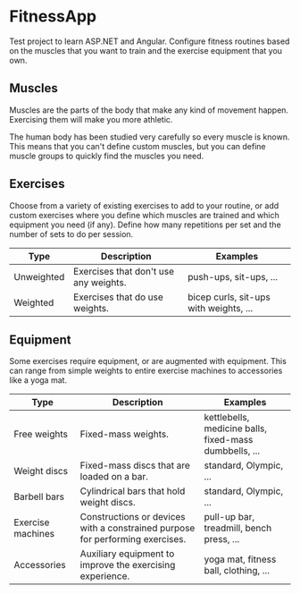 # FitnessApp

Test project to learn ASP.NET and Angular. Configure fitness routines based on the muscles that you want to train and the exercise equipment that you own.

## Muscles

Muscles are the parts of the body that make any kind of movement happen. Exercising them will make you more athletic.

The human body has been studied very carefully so every muscle is known. This means that you can't define custom muscles, but you can define muscle groups to quickly find the muscles you need.

## Exercises

Choose from a variety of existing exercises to add to your routine, or add custom exercises where you define which muscles are trained and which equipment you need (if any). Define how many repetitions per set and the number of sets to do per session.

| Type | Description | Examples |
| ---- | ----------- | -------- |
| Unweighted | Exercises that don't use any weights. | push-ups, sit-ups, ... |
| Weighted | Exercises that do use weights. | bicep curls, sit-ups with weights, ... |

## Equipment

Some exercises require equipment, or are augmented with equipment. This can range from simple weights to entire exercise machines to accessories like a yoga mat.

| Type | Description | Examples |
| ---- | ----------- | -------- |
| Free weights | Fixed-mass weights. | kettlebells, medicine balls, fixed-mass dumbbells, ... |
| Weight discs | Fixed-mass discs that are loaded on a bar. | standard, Olympic, ... |
| Barbell bars | Cylindrical bars that hold weight discs. | standard, Olympic, ... |
| Exercise machines | Constructions or devices with a constrained purpose for performing exercises. | pull-up bar, treadmill, bench press, ... |
| Accessories | Auxiliary equipment to improve the exercising experience. | yoga mat, fitness ball, clothing, ... |